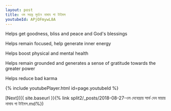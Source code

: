 ```yaml
---
layout: post
title: ওম সহস্র মূর্তনে নামায গা টাইমস
youtubeId: APjOFmywL8A
---
```

 
 
Helps get goodness, bliss and peace and God's blessings
 
Helps remain focused, help generate inner energy 
 
Helps boost physical and mental health 
 
Helps remain grounded and generates a sense of gratitude towards the greater power 
 
Helps reduce bad karma
 
 
 
 


{% include youtubePlayer.html id=page.youtubeId %}
 
[Next]({{ site.baseurl }}{% link  split2/_posts/2018-08-27-ওম দেবেন্দ্রায় সার্ভ দেব মায়ায় নামায গা টাইমস.md%})
 
